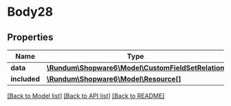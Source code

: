 # Body28

## Properties
Name | Type | Description | Notes
------------ | ------------- | ------------- | -------------
**data** | [**\Rundum\Shopware6\Model\CustomFieldSetRelation**](CustomFieldSetRelation.md) |  | [optional] 
**included** | [**\Rundum\Shopware6\Model\Resource[]**](Resource.md) |  | [optional] 

[[Back to Model list]](../../README.md#documentation-for-models) [[Back to API list]](../../README.md#documentation-for-api-endpoints) [[Back to README]](../../README.md)

